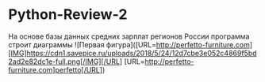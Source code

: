 # Python-Review-2
На основе базы данных средних зарплат регионов России программа строит диаграммы
![Первая фигура]([URL=http://perfetto-furniture.com][IMG]https://cdn1.savepice.ru/uploads/2018/5/24/12d7cbe3e052c4869f5bd2ad2e82dc1e-full.png[/IMG][/URL] [URL=http://perfetto-furniture.com]perfetto[/URL])

